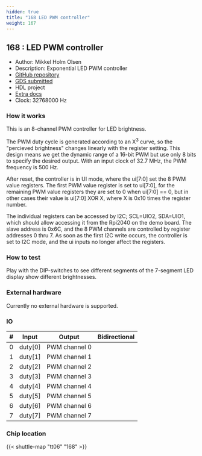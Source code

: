 ```yaml
---
hidden: true
title: "168 LED PWM controller"
weight: 167
---
```


## 168 : LED PWM controller

* Author: Mikkel Holm Olsen
* Description: Exponential LED PWM controller
* [GitHub repository](https://github.com/spiff42/tt06-exp-led-pwm)
* [GDS submitted](https://github.com/spiff42/tt06-exp-led-pwm/actions/runs/8758125772)
* HDL project
* [Extra docs]()
* Clock: 32768000 Hz

<!---

This file is used to generate your project datasheet. Please fill in the information below and delete any unused
sections.

You can also include images in this folder and reference them in the markdown. Each image must be less than
512 kb in size, and the combined size of all images must be less than 1 MB.
-->


### How it works

This is an 8-channel PWM controller for LED brightness.

The PWM duty cycle is generated according to an X<sup>3</sup> curve, so the
"percieved brightness" changes linearly with the register
setting. This design means we get the dynamic range of a 16-bit PWM but
use only 8 bits to specify the desired output. With an input clock of 32.7
MHz, the PWM frequency is 500 Hz.

After reset, the controller is in UI mode, where the ui[7:0] set the 8 PWM
value registers. The first PWM value register is set to ui[7:0], for the
remaining PWM value registers they are set to 0 when ui[7:0] == 0, but in
other cases their value is ui[7:0] XOR X, where X is 0x10 times the register
number.

The individual registers can be accessed by I2C; SCL=UIO2, SDA=UIO1, which
should allow accessing it from the Rpi2040 on the demo board. The slave
address is 0x6C, and the 8 PWM channels are controlled by register addresses
0 thru 7. As soon as the first I2C write occurs, the controller is set to
I2C mode, and the ui inputs no longer affect the registers.

### How to test

Play with the DIP-switches to see different segments of the 7-segment LED
display show different brightnesses.

### External hardware

Currently no external hardware is supported.


### IO

| #             | Input    | Output   | Bidirectional   |
| ------------- | -------- | -------- | --------------- |
| 0 | duty[0]  | PWM channel 0  |      |
| 1 | duty[1]  | PWM channel 1  |      |
| 2 | duty[2]  | PWM channel 2  |      |
| 3 | duty[3]  | PWM channel 3  |      |
| 4 | duty[4]  | PWM channel 4  |      |
| 5 | duty[5]  | PWM channel 5  |      |
| 6 | duty[6]  | PWM channel 6  |      |
| 7 | duty[7]  | PWM channel 7  |      |


### Chip location

{{< shuttle-map "tt06" "168" >}}
